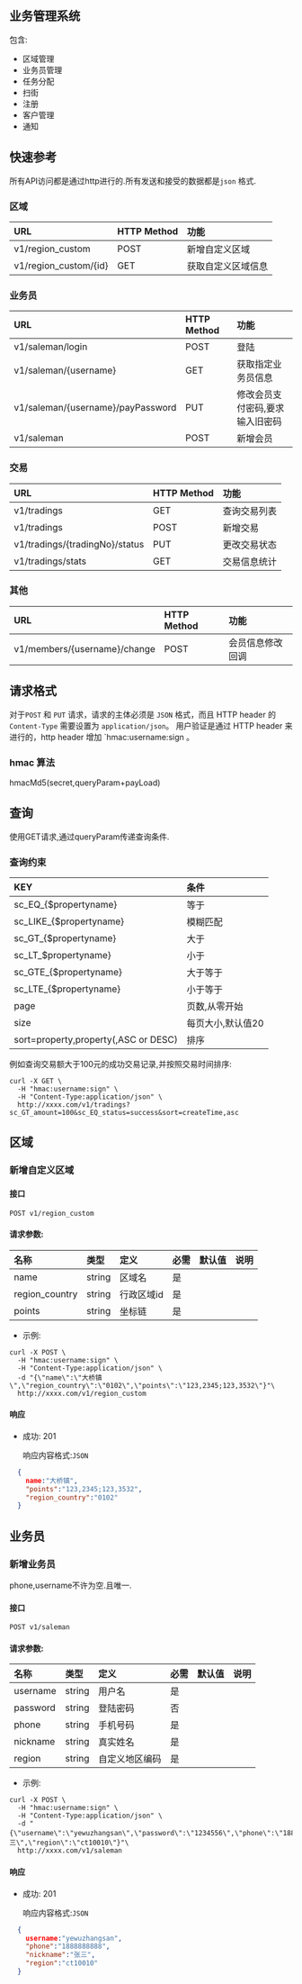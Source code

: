 业务管理系统
--------

包含:
* 区域管理
* 业务员管理
* 任务分配
* 扫街
* 注册
* 客户管理
* 通知

## 快速参考

所有API访问都是通过http进行的.所有发送和接受的数据都是`json` 格式.
### 区域
| URL     | HTTP Method     |  功能     |
| :-------------                   | :-------------  | :------------- |
| v1/region_custom                    | POST            |  新增自定义区域   |
| v1/region_custom/{id}                   | GET            |  获取自定义区域信息   |


### 业务员

| URL     | HTTP Method     |  功能     |
| :-------------                   | :-------------  | :------------- |
| v1/saleman/login                       | POST            |  登陆   |
| v1/saleman/{username}      | GET             |  获取指定业务员信息    |
| v1/saleman/{username}/payPassword           | PUT       |   修改会员支付密码,要求输入旧密码      |
| v1/saleman                       | POST            |  新增会员   |

### 交易

| URL     | HTTP Method     |  功能     |
| :-------------                   | :-------------  | :------------- |
| v1/tradings    | GET             |  查询交易列表  |
| v1/tradings    | POST      | 新增交易     |
| v1/tradings/{tradingNo}/status    | PUT      | 更改交易状态     |
| v1/tradings/stats    | GET     | 交易信息统计     |


### 其他
| URL     | HTTP Method     |  功能     |
| :-------------                   | :-------------  | :------------- |
| v1/members/{username}/change    | POST             |  会员信息修改回调     |

## 请求格式

对于`POST` 和 `PUT` 请求，请求的主体必须是 `JSON` 格式，而且 HTTP header 的 `Content-Type` 需要设置为 `application/json`。
用户验证是通过 HTTP header 来进行的，http header 增加 `hmac:username:sign 。

### hmac 算法

hmacMd5(secret,queryParam+payLoad)

## 查询
使用GET请求,通过queryParam传递查询条件.
### 查询约束

| KEY     | 条件     |
| :------------- | :------------- |
| sc\_EQ\_{$propertyname}      | 等于      |
| sc\_LIKE\_{$propertyname}     | 模糊匹配      |
| sc\_GT\_{$propertyname}       | 大于      |
| sc\_LT\_$propertyname}      | 小于      |
| sc\_GTE\_{$propertyname}      | 大于等于      |
| sc\_LTE\_{$propertyname}     | 小于等于      |
| page       | 页数,从零开始      |
| size       | 每页大小,默认值20     |
| sort=property,property(,ASC or DESC)       | 排序      |

例如查询交易额大于100元的成功交易记录,并按照交易时间排序:
```shell
curl -X GET \
  -H "hmac:username:sign" \
  -H "Content-Type:application/json" \
  http://xxxx.com/v1/tradings?sc_GT_amount=100&sc_EQ_status=success&sort=createTime,asc

```
## 区域

### 新增自定义区域

#### 接口
```
POST v1/region_custom    
```
#### 请求参数:

| 名称          | 类型           | 定义          | 必需           | 默认值        | 说明           |
|:------------- | :------------- |:------------- | :------------- |:------------- | :------------- |
| name           | string         | 区域名        |    是          |               |                |
| region_country | string         | 行政区域id      |    是          |               |                |
| points         | string         | 坐标链      |    是          |               |                |

* 示例:

```shell
curl -X POST \
  -H "hmac:username:sign" \
  -H "Content-Type:application/json" \
  -d "{\"name\":\"大桥镇\",\"region_country\":\"0102\",\"points\":\"123,2345;123,3532\"}"\
  http://xxxx.com/v1/region_custom

```
#### 响应
* 成功: 201

  响应内容格式:`JSON`
```json
  {
    name:"大桥镇",
    "points":"123,2345;123,3532",
    "region_country":"0102"
  }
```

## 业务员

### 新增业务员
phone,username不许为空.且唯一.

#### 接口
```
POST v1/saleman
```

#### 请求参数:

| 名称          | 类型           | 定义          | 必需           | 默认值        | 说明           |
|:------------- | :------------- |:------------- | :------------- |:------------- | :------------- |
| username      | string         | 用户名        |    是          |               |                |
| password      | string         | 登陆密码      |    否          |               |                |
| phone         | string         | 手机号码      |    是          |               |                |
| nickname      | string         | 真实姓名      |    是          |               |                |
| region          | string       | 自定义地区编码|    是          |               |                |

* 示例:

```shell
curl -X POST \
  -H "hmac:username:sign" \
  -H "Content-Type:application/json" \
  -d "{\"username\":\"yewuzhangsan\",\"password\":\"1234556\",\"phone\":\"1888888888\",\"nickname\":\"张三\",\"region\":\"ct10010\"}"\
  http://xxxx.com/v1/saleman

```

#### 响应
* 成功: 201

  响应内容格式:`JSON`
```json
  {
    username:"yewuzhangsan",
    "phone":"1888888888",
    "nickname":"张三",
    "region":"ct10010"
  }
```

